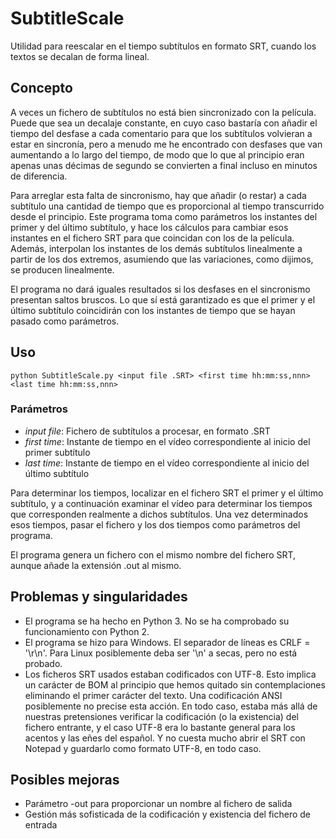 # SubtitleScale
Utilidad para reescalar en el tiempo subtítulos en formato SRT, cuando los textos se decalan de forma lineal.

## Concepto
A veces un fichero de subtítulos no está bien sincronizado con la película. Puede que sea un decalaje constante,
en cuyo caso bastaría con añadir el tiempo del desfase a cada comentario para que los subtítulos volvieran a estar
en sincronía, pero a menudo me he encontrado con desfases que van aumentando a lo largo del tiempo, de modo que
lo que al principio eran apenas unas décimas de segundo se convierten a final incluso en minutos de diferencia.

Para arreglar esta falta de sincronismo, hay que añadir (o restar) a cada subtítulo una cantidad de tiempo que 
es proporcional al tiempo transcurrido desde el principio. Este programa toma como parámetros los instantes del 
primer y del último subtítulo, y hace los cálculos para cambiar esos instantes en el fichero SRT para que 
coincidan con los de la película. Además, interpolan los instantes de los demás subtítulos linealmente a partir
de los dos extremos, asumiendo que las variaciones, como dijimos, se producen linealmente.

El programa no dará iguales resultados si los desfases en el sincronismo presentan saltos bruscos. Lo que sí está
garantizado es que el primer y el último subtítulo coincidirán con los instantes de tiempo que se hayan pasado
como parámetros.

## Uso

`python SubtitleScale.py <input file .SRT> <first time hh:mm:ss,nnn> <last time hh:mm:ss,nnn>`

### Parámetros
- *input file*: Fichero de subtítulos a procesar, en formato .SRT
- *first time*: Instante de tiempo en el vídeo correspondiente al inicio del primer subtítulo
- *last time*: Instante de tiempo en el vídeo correspondiente al inicio del último subtítulo

Para determinar los tiempos, localizar en el fichero SRT el primer y el último subtítulo, y a continuación
examinar el vídeo para determinar los tiempos que corresponden realmente a dichos subtítulos. Una vez 
determinados esos tiempos, pasar el fichero y los dos tiempos como parámetros del programa.

El programa genera un fichero con el mismo nombre del fichero SRT, aunque añade la extensión .out al mismo.

## Problemas y singularidades
- El programa se ha hecho en Python 3. No se ha comprobado su funcionamiento con Python 2.
- El programa se hizo para Windows. El separador de líneas es CRLF = '\r\n'. Para Linux posiblemente deba ser '\n' a secas, pero no está probado.
- Los ficheros SRT usados estaban codificados con UTF-8. Esto implica un carácter de BOM al principio que hemos quitado sin contemplaciones eliminando el primer carácter del texto. Una codificación ANSI posiblemente no precise esta acción. En todo caso, estaba más allá de nuestras pretensiones verificar la codificación (o la existencia) del fichero entrante, y el caso UTF-8 era lo bastante general para los acentos y las eñes del español. Y no cuesta mucho abrir el SRT con Notepad y guardarlo como formato UTF-8, en todo caso.

## Posibles mejoras
- Parámetro -out para proporcionar un nombre al fichero de salida
- Gestión más sofisticada de la codificación y existencia del fichero de entrada
